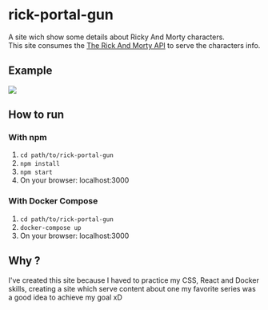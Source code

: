 # rick-portal-gun
A site wich show some details about Ricky And Morty characters.  
This site consumes the [The Rick And Morty API](https://rickandmortyapi.com/) to serve the characters info.  
## Example  
![](gifExample.gif)  
## How to run
### With npm
1. ```cd path/to/rick-portal-gun```  
2. ```npm install```  
3. ```npm start ```  
4. On your browser: localhost:3000
### With Docker Compose
1. ```cd path/to/rick-portal-gun```  
2. ```docker-compose up```    
3. On your browser: localhost:3000
## Why ?  
I've created this site because I haved to practice my CSS, React and Docker skills, creating a site which serve content about one my favorite series was a good idea to achieve my goal xD


